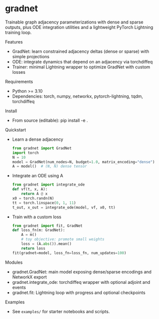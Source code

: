 # gradnet

Trainable graph adjacency parameterizations with dense and sparse outputs, plus
ODE integration utilities and a lightweight PyTorch Lightning training loop.

Features
- GradNet: learn constrained adjacency deltas (dense or sparse) with simple projections
- ODE: integrate dynamics that depend on an adjacency via torchdiffeq
- Trainer: minimal Lightning wrapper to optimize GradNet with custom losses

Requirements
- Python >= 3.10
- Dependencies: torch, numpy, networkx, pytorch-lightning, tqdm, torchdiffeq

Install
- From source (editable):
  pip install -e .

Quickstart
- Learn a dense adjacency
  ```python
  from gradnet import GradNet
  import torch
  N = 10
  model = GradNet(num_nodes=N, budget=1.0, matrix_encoding="dense")
  A = model()  # (N, N) dense tensor
  ```

- Integrate an ODE using A
  ```python
  from gradnet import integrate_ode
  def vf(t, x, A):
      return A @ x
  x0 = torch.randn(N)
  tt = torch.linspace(0, 1, 11)
  t_out, x_out = integrate_ode(model, vf, x0, tt)
  ```

- Train with a custom loss
  ```python
  from gradnet import fit, GradNet
  def loss_fn(m: GradNet):
      A = m()
      # toy objective: promote small weights
      loss = (A.abs()).mean()
      return loss
  fit(gradnet=model, loss_fn=loss_fn, num_updates=100)
  ```

Modules
- gradnet.GradNet: main model exposing dense/sparse encodings and NetworkX export
- gradnet.integrate_ode: torchdiffeq wrapper with optional adjoint and events
- gradnet.fit: Lightning loop with progress and optional checkpoints

Examples
- See `examples/` for starter notebooks and scripts.
